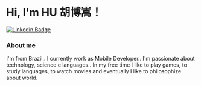 # Hi, I'm HU 胡博嵩！

[![Linkedin Badge](https://img.shields.io/badge/-LinkedIn-blue?style=flat-square&logo=Linkedin&logoColor=white&link=https://www.linkedin.com/in/machczew/)](https://www.linkedin.com/in/machczew/)

### About me
I'm from Brazil.. I currently work as Mobile Developer.. I'm passionate about technology, science e languages..
In my free time I like to play games, to study languages, to watch movies and eventually I like to philosophize about world.
